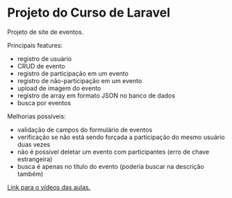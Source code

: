 # Projeto do Curso de Laravel

Projeto de site de eventos.



Principais features:

- registro de usuário
- CRUD de evento
- registro de participação em um evento
- registro de não-participação em um evento
- upload de imagem do evento
- registro de array em formato JSON no banco de dados
- busca por eventos



Melhorias possíveis:

- validação de campos do formulário de eventos
- verificação se não está sendo forçada a participação do mesmo usuário duas vezes
- não é possivel deletar um evento com participantes (erro de chave estrangeira)
- busca é apenas no título do evento (poderia buscar na descrição também)



[Link para o vídeos das aulas.](https://www.youtube.com/watch?v=qH7rsZBENJo&list=PLnDvRpP8BnewYKI1n2chQrrR4EYiJKbUG&index=1)

